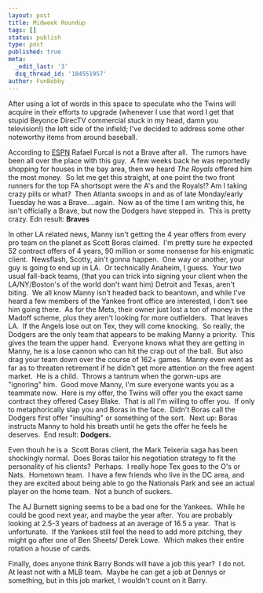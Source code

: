 ```yaml
---
layout: post
title: Midweek Roundup
tags: []
status: publish
type: post
published: true
meta:
  _edit_last: '3'
  dsq_thread_id: '184551957'
author: FunBobby
---
```

After using a lot of words in this space to speculate who the Twins will acquire in their efforts to upgrade (whenever I use that word I get that stupid Beyonce DirecTV commercial stuck in my head, damn you television!) the left side of the infield; I've decided to address some other noteworthy items from around baseball.

According to <a href="http://sports.espn.go.com/mlb/news/story?id=3772806">ESPN</a> Rafael Furcal is not a Brave after all.  The rumors have been all over the place with this guy.  A few weeks back he was reportedly shopping for houses in the bay area, then we heard <em>The Royals</em> offered him the most money.  So let me get this straight, at one point the two front runners for the top FA shortsopt were the A's and the Royals!? Am I taking crazy pills or what?  Then Atlanta swoops in and as of late Monday/early Tuesday he was a Brave....again.  Now as of the time I am writing this, he isn't officially a Brave, but now the Dodgers have stepped in.  This is pretty crazy. Edn result: <strong>Braves</strong>

In other LA related news, Manny isn't getting the 4 year offers from every pro team on the planet as Scott Boras claimed.  I'm pretty sure he expected 52 contract offers of 4 years, 90 million or some nonsense for his enigmatic client.  Newsflash, Scotty, ain't gonna happen.  One way or another, your guy is going to end up in LA.  Or technically Anaheim, I guess.  Your two usual fall-back teams, (that you can trick into signing your client when the LA/NY/Boston's of the world don't want him) Detroit and Texas, aren't biting.  We all know Manny isn't headed back to beantown, and while I've heard a few members of the Yankee front office are interested, I don't see him going there.  As for the Mets, their owner just lost a ton of money in the Madoff scheme, plus they aren't looking for more outfielders.  That leaves LA.  If the Angels lose out on Tex, they will come knocking.  So really, the Dodgers are the only team that appears to be making Manny a priority.  This gives the team the upper hand.  Everyone knows what they are getting in Manny, he is a lose cannon who can hit the crap out of the ball.  But also drag your team down over the course of 162+ games.  Manny even went as far as to threaten retirement if he didn't get more attention on the free agent market.  He is a child.  Throws a tantrum when the gorwn-ups are "ignoring" him.  Good move Manny, I'm sure everyone wants you as a teammate now.  Here is my offer, the Twins will offer you the exact same contract they offered Casey Blake.  That is all I'm willing to offer you.  If only to metaphorically slap you and Boras in the face.  Didn't Boras call the Dodgers first offer "insulting" or something of the sort.  Next up: Boras instructs Manny to hold his breath until he gets the offer he feels he deserves.  End result: <strong>Dodgers.</strong>

Even thouh he is a  Scott Boras client, the Mark Teixeria saga has been shockingly normal.  Does Boras tailor his negotiation strategy to fit the personality of his clients?  Perhaps.  I really hope Tex goes to the O's or Nats.  Hometown team.  I have a few friends who live in the DC area, and they are excited about being able to go the Nationals Park and see an actual player on the home team.  Not a bunch of suckers.

The AJ Burnett signing seems to be a bad one for the Yankees.  While he could be good next year, and maybe the year after.  You are probably looking at 2.5-3 years of badness at an average of 16.5 a year.  That is unfortunate.  If the Yankees still feel the need to add more pitching, they might go after one of Ben Sheets/ Derek Lowe.  Which makes their entire rotation a house of cards. 

Finally, does anyone think Barry Bonds will have a job this year?  I do not.  At least not with a MLB team.  Maybe he can get a job at Dennys or something, but in this job market, I wouldn't count on it Barry.
